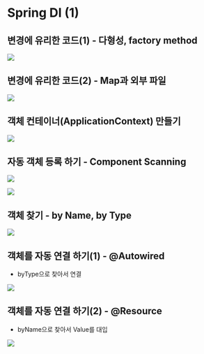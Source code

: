 

# Spring DI (1)



## 변경에 유리한 코드(1) - 다형성, factory method

<a href='https://ifh.cc/v-vzwZap' target='_blank'><img src='https://ifh.cc/g/vzwZap.png' border='0'></a>



## 변경에 유리한 코드(2) - Map과 외부 파일

<a href='https://ifh.cc/v-P9BhzH' target='_blank'><img src='https://ifh.cc/g/P9BhzH.png' border='0'></a>



## 객체 컨테이너(ApplicationContext) 만들기

<a href='https://ifh.cc/v-A38hXY' target='_blank'><img src='https://ifh.cc/g/A38hXY.jpg' border='0'></a>



## 자동 객체 등록 하기 - Component Scanning

<a href='https://ifh.cc/v-mp4yQO' target='_blank'><img src='https://ifh.cc/g/mp4yQO.jpg' border='0'></a>

<a href='https://ifh.cc/v-cKn5kN' target='_blank'><img src='https://ifh.cc/g/cKn5kN.jpg' border='0'></a>



## 객체 찾기 - by Name, by Type

<a href='https://ifh.cc/v-l87Nov' target='_blank'><img src='https://ifh.cc/g/l87Nov.png' border='0'></a>



## 객체를 자동 연결 하기(1) - @Autowired
  * byType으로 찾아서 연결

<a href='https://ifh.cc/v-Ftm3Yd' target='_blank'><img src='https://ifh.cc/g/Ftm3Yd.png' border='0'></a>



## 객체를 자동 연결 하기(2) - @Resource
  * byName으로 찾아서 Value를 대입

<a href='https://ifh.cc/v-rlwlAG' target='_blank'><img src='https://ifh.cc/g/rlwlAG.png' border='0'></a>